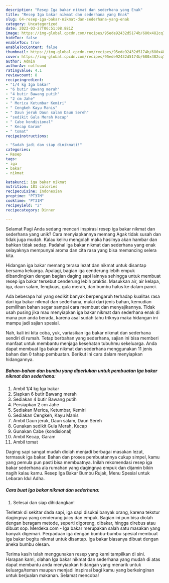 ```yaml
---
description: "Resep Iga bakar nikmat dan sederhana yang Enak"
title: "Resep Iga bakar nikmat dan sederhana yang Enak"
slug: 64-resep-iga-bakar-nikmat-dan-sederhana-yang-enak
category: Uncategorized
date: 2023-03-27T06:51:08.881Z
image: https://img-global.cpcdn.com/recipes/95ede92432d5174b/680x482cq70/iga-bakar-nikmat-dan-sederhana-foto-resep-utama.jpg
hideToc: false
enableToc: true
enableTocContent: false
thumbnail: https://img-global.cpcdn.com/recipes/95ede92432d5174b/680x482cq70/iga-bakar-nikmat-dan-sederhana-foto-resep-utama.jpg
cover: https://img-global.cpcdn.com/recipes/95ede92432d5174b/680x482cq70/iga-bakar-nikmat-dan-sederhana-foto-resep-utama.jpg
author: Admin
authorAv: notfound
ratingvalue: 4.1
reviewcount: 8
recipeingredient:
- "1/4 kg Iga bakar"
- "6 butir Bawang merah"
- "4 butir Bawang putih"
- "2 cm Jahe"
- " Merica Ketumbar Kemiri"
- " Cengkeh Kayu Manis"
- " Daun jeruk Daun salam Daun Sereh"
- "sedikit Gula Merah Kecap"
- " Cabe kondisional"
- " Kecap Garam"
- " tomat"
recipeinstructions:

- "Sudah jadi dan siap dinikmati!"
categories:
- Resep
tags:
- iga
- bakar
- nikmat

katakunci: iga bakar nikmat 
nutrition: 181 calories
recipecuisine: Indonesian
preptime: "PT37M"
cooktime: "PT31M"
recipeyield: "2"
recipecategory: Dinner

---
```



Selamat Pagi Anda sedang mencari inspirasi resep iga bakar nikmat dan sederhana yang unik? Cara menyiapkannya memang Agak tidak susah dan tidak juga mudah. Kalau keliru mengolah maka hasilnya akan hambar dan bahkan tidak sedap. Padahal iga bakar nikmat dan sederhana yang enak selayaknya mempunyai aroma dan cita rasa yang bisa memancing selera kita.


Hidangan iga bakar memang terasa lezat dan nikmat untuk disantap bersama keluarga. Apalagi, bagian iga cenderung lebih empuk dibandingkan dengan bagian daging sapi lainnya sehingga untuk membuat resep iga bakar tersebut cenderung lebih praktis. Masukkan air, air kelapa, iga, daun salam, lengkuas, gula merah, dan bumbu halus ke dalam panci.

Ada beberapa hal yang sedikit banyak berpengaruh terhadap kualitas rasa dari iga bakar nikmat dan sederhana, mulai dari jenis bahan, kemudian pemilihan bahan segar sampai cara membuat dan menyajikannya. Tidak usah pusing jika mau menyiapkan iga bakar nikmat dan sederhana enak di mana pun anda berada, karena asal sudah tahu triknya maka hidangan ini mampu jadi sajian spesial.


Nah, kali ini kita coba, yuk, variasikan iga bakar nikmat dan sederhana sendiri di rumah. Tetap berbahan yang sederhana, sajian ini bisa memberi manfaat untuk membantu menjaga kesehatan tubuhmu sekeluarga. Anda dapat membuat Iga bakar nikmat dan sederhana menggunakan 11 jenis bahan dan 0 tahap pembuatan. Berikut ini cara dalam menyiapkan hidangannya.

<!--inarticleads1-->

##### Bahan-bahan dan bumbu yang diperlukan untuk pembuatan Iga bakar nikmat dan sederhana:

1. Ambil 1/4 kg Iga bakar
1. Siapkan 6 butir Bawang merah
1. Sediakan 4 butir Bawang putih
1. Persiapkan 2 cm Jahe
1. Sediakan  Merica, Ketumbar, Kemiri
1. Sediakan  Cengkeh, Kayu Manis
1. Ambil  Daun jeruk, Daun salam, Daun Sereh
1. Gunakan sedikit Gula Merah, Kecap
1. Gunakan  Cabe (kondisional)
1. Ambil  Kecap, Garam
1. Ambil  tomat


Daging sapi sangat mudah diolah menjadi berbagai masakan lezat, termasuk iga bakar. Bahan dan proses pembuatannya cukup simpel, kamu yang pemula pun pasti bisa membuatnya. Inilah rekomendasi resep iga bakar sederhana ala rumahan yang dagingnya empuk dan dijamin bikin nagih kalau kamu. Resep Iga Bakar Bumbu Rujak, Menu Spesial untuk Lebaran Idul Adha. 

<!--inarticleads2-->

##### Cara buat Iga bakar nikmat dan sederhana:


1. Selesai dan siap dihidangkan!

Terletak di sekitar dada sapi, iga sapi disukai banyak orang, karena tekstur dagingnya yang cenderung juicy dan empuk. Bagian ini pun bisa diolah dengan beragam metode, seperti digoreng, dibakar, hingga direbus atau dibuat sop. Merdeka.com - Iga bakar merupakan salah satu masakan yang banyak digemari. Perpaduan iga dengan bumbu-bumbu spesial membuat iga bakar begitu nikmat untuk disantap. Iga bakar biasanya dibuat dengan aneka bumbu olesan. 

Terima kasih telah menggunakan resep yang kami tampilkan di sini. Harapan kami, olahan Iga bakar nikmat dan sederhana yang mudah di atas dapat membantu anda menyiapkan hidangan yang menarik untuk keluarga/teman maupun menjadi inspirasi bagi kamu yang berkeinginan untuk berjualan makanan. Selamat mencoba!
